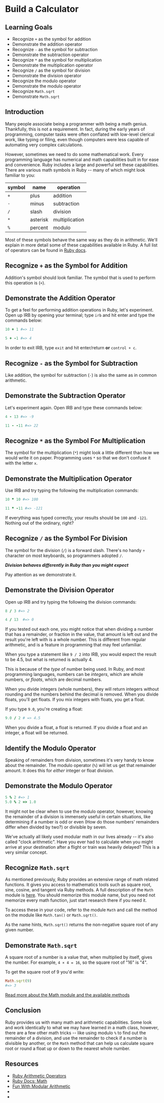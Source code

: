 # Build a Calculator

## Learning Goals

- Recognize `+` as the symbol for addition
- Demonstrate the addition operator
- Recognize `-` as the symbol for subtraction
- Demonstrate the subtraction operator
- Recognize `*` as the symbol for multiplication
- Demonstrate the multiplication operator
- Recognize `/` as the symbol for division
- Demonstrate the division operator
- Recognize the modulo operator
- Demonstrate the modulo operator
- Recognize `Math.sqrt`
- Demonstrate `Math.sqrt`

## Introduction

Many people associate being a programmer with being a math genius. Thankfully,
this is not a requirement. In fact, during the early years of programming,
computer tasks were often conflated with low-level clerical work, like typing
or filing, even though computers were less capable of automating very complex
calculations.

However, sometimes we need to do some mathematical work. Every programming
language has numerical and math capabilities built in for ease and convenience.
Ruby includes a large and powerful set these capabilities.  There are various
math symbols in Ruby -- many of which might look familiar to you:

| symbol | name     | operation |
|--------|----------|-----------|
| `+`    | plus     | addition |
| `-`    | minus    | subtraction |
| `/`    | slash    | division |
| `*`    | asterisk | multiplication |
| `%`    | percent  | modulo |

Most of these symbols behave the same way as they do in arithmetic. We'll
explain in more detail some of these capabilities available in Ruby. A full
list of operators can be found in [Ruby docs][ref].

## Recognize `+` as the Symbol for Addition

Addition's symbol should look familiar. The symbol that is used to perform this
operation is (`+`).

## Demonstrate the Addition Operator

To get a feel for performing addition operations in Ruby, let's experiment. Open
up IRB by opening your terminal; type `irb` and hit enter and type the commands
below:

```ruby
10 + 1 #=> 11
```

```ruby
5 + -1 #=> 4
```

In order to exit IRB, type `exit` and hit enter/return **or** `control + c`.

## Recognize `-` as the Symbol for Subtraction

Like addition, the symbol for subtraction (`-`) is also the same as in common
arithmetic.

## Demonstrate the Subtraction Operator

Let's experiment again. Open IRB and type these commands below:

```ruby
4 - 13 #=> -9
```

```ruby
11 - -11 #=> 22
```

## Recognize `*` as the Symbol For Multiplication

The symbol for the multiplication (`*`) might look a little different
than how we would write it on paper. Programming uses `*` so that we don't
confuse it with the letter `x`.

## Demonstrate the Multiplication Operator

Use IRB and try typing the following the multiplication commands:

```ruby
10 * 10 #=> 100
```

```ruby
11 * -11 #=> -121
```

If everything was typed correctly, your results should be `100` and `-121`.
Nothing out of the ordinary, right?


## Recognize `/` as the Symbol For Division

The symbol for the division (`/`) is a forward slash. There's no handy `÷`
character on most keyboards, so programmers adopted `/`.

***Division behaves differently in Ruby than you might expect***

Pay attention as we demonstrate it.

## Demonstrate the Division Operator

Open up IRB and try typing the following the division commands:

```ruby
8 / 3 #=> 2
```
```ruby
4 / 13  #=> 0
```

If you tested out each one, you might notice that when dividing a number that
has a remainder, or fraction in the value, that amount is left out and the
result you're left with is a whole number. This is different from regular
arithmetic, and is a feature in programming that may feel unfamiliar.

When you type a statement like `9 / 2` into IRB, you would expect the result to
be 4.5, but what is returned is actually 4.

This is because of the _type_ of number being used. In Ruby, and most
programming languages, numbers can be _integers_, which are whole numbers, or
_floats_, which are decimal numbers.

When you divide integers (whole numbers), they will return integers without
rounding and the numbers behind the decimal is removed. When you divide floats,
you'll get floats. If you mix integers with floats, you get a float.

If you type `9.0`, you're creating a float:

```ruby
9.0 / 2 # => 4.5
```
When you divide a float, a float is returned. If you divide a float and an
integer, a float will be returned.

## Identify the Modulo Operator

Speaking of remainders from division, sometimes it's very handy to know about
the remainder. The modulo operator (`%`) will let us get that remainder amount.
It does this for _either_ integer or float division.

## Demonstrate the Modulo Operator

```ruby
5 % 2 #=> 1
5.0 % 2 => 1.0
```

It might not be clear when to use the modulo operator, however, knowing the
remainder of a division is immensely useful in certain situations, like
determining if a number is odd or even (How do those numbers' remainders differ
when divided by two?) or divisible by seven.

We've actually all likely used modular math in our lives already -- it's also
called "clock arithmetic". Have you ever had to calculate when you might arrive
at your destination after a flight or train was heavily delayed? This is a very
similar concept.

## Recognize `Math.sqrt`

As mentioned previously, Ruby provides an extensive range of math related
functions. It gives you access to mathematics tools such as square root, sine,
cosine, and tangent via Ruby methods. A full description of the `Math` module
is [here][math]. You should memorize this module name, but you need not
memorize every math function, just start research there if you need it.

To access these in your code, refer to the module `Math` and call the method on
the module like `Math.tan()` or `Math.sqrt()`.

As the name hints, `Math.sqrt()` returns the non-negative square root of any
given number.

## Demonstrate `Math.sqrt`

A square root of a number is a value that, when multiplied by itself, gives the
number. For example, `4 × 4 = 16`, so the square root of "16" is "4".

To get the square root of 9 you'd write:

```ruby
Math.sqrt(9)
#=> 3
```

[Read more about the Math module and the available methods][math]

## Conclusion

Ruby provides us with many math and arithmetic capabilities. Some look and work
identically to what we may have learned in a math class, however, there are a
few other math tricks -- like using modulo `%` to find out the remainder of a
division, and use the remainder to check if a number is divisible by another, or
the `Math` method that can help us calculate square root or round a float up or
down to the nearest whole number.

## Resources

- [Ruby Arithmetic Operators](https://www.w3resource.com/ruby/ruby-arithmetic-operators.php)
- [Ruby Docs: Math](https://ruby-doc.org/core-2.3.0/Math.html)
- [Fun With Modular Arithmetic](https://betterexplained.com/articles/fun-with-modular-arithmetic/)
- [ref]: https://www.w3resource.com/ruby/ruby-arithmetic-operators.php
- [math]: https://ruby-doc.org/core-2.2.0/Math.html
